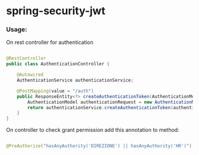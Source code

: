 # spring-security-jwt

### Usage:

On rest controller for authentication

```java

@RestController
public class AuthenticationController {

    @Autowired
    AuthenticationService authenticationService;

    @PostMapping(value = "/auth")
    public ResponseEntity<?> createAuthenticationToken(AuthenticationModel user) throws UnauthorizedException {
        AuthenticationModel authenticationRequest = new AuthenticationModel(user.getUsername(), user.getPassword());
        return authenticationService.createAuthenticationToken(authenticationRequest);
    }
}

```

On controller to check grant permission add this annotation to method:

```java

@PreAuthorize("hasAnyAuthority('DIREZIONE') || hasAnyAuthority('HR')")

```
